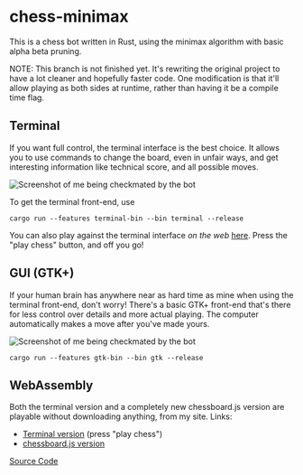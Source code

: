 # chess-minimax

This is a chess bot written in Rust, using the minimax algorithm with basic
alpha beta pruning.

NOTE: This branch is not finished yet. It's rewriting the original project to
have a lot cleaner and hopefully faster code. One modification is that it'll
allow playing as both sides at runtime, rather than having it be a compile time
flag.

## Terminal

If you want full control, the terminal interface is the best choice. It allows
you to use commands to change the board, even in unfair ways, and get
interesting information like technical score, and all possible moves.

![Screenshot of me being checkmated by the bot](https://i.imgur.com/SKfsQm3.png)

To get the terminal front-end, use

```
cargo run --features terminal-bin --bin terminal --release
```

You can also play against the terminal interface *on the web*
[here](https://jd91mzm2.github.io/). Press the "play chess" button, and off you
go!

## GUI (GTK+)

If your human brain has anywhere near as hard time as mine when using the
terminal front-end, don't worry! There's a basic GTK+ front-end that's there
for less control over details and more actual playing. The computer
automatically makes a move after you've made yours.

![Screenshot of me being checkmated by the bot](https://i.imgur.com/0itxWJY.png)

```
cargo run --features gtk-bin --bin gtk --release
```

## WebAssembly

Both the terminal version and a completely new chessboard.js version are
playable without downloading anything, from my site. Links:

 - [Terminal version](https://jd91mzm2.github.io/) (press "play chess")
 - [chessboard.js version](https://jd91mzm2.github.io/chess.html)

[Source Code](https://gitlab.com/jD91mZM2/jD91mZM2.github.io)
